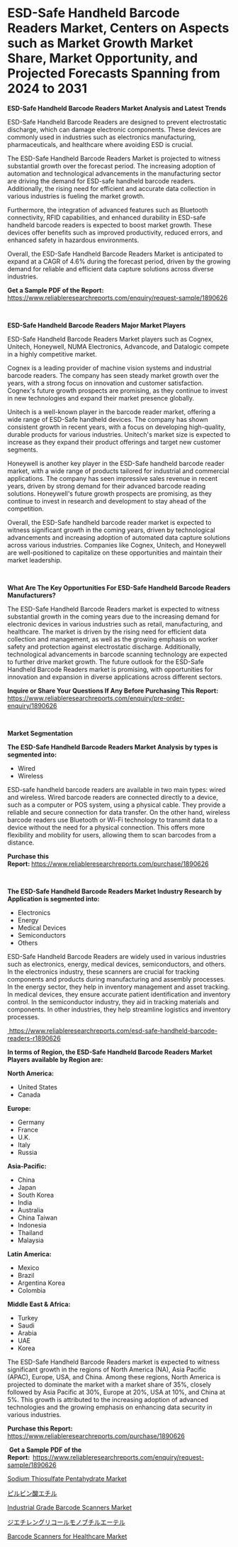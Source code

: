 <p><h1>ESD-Safe Handheld Barcode Readers Market, Centers on Aspects such as Market Growth Market Share, Market Opportunity, and Projected Forecasts Spanning from 2024 to 2031</h1></p><p><strong>ESD-Safe Handheld Barcode Readers Market Analysis and Latest Trends</strong></p>
<p><p>ESD-Safe Handheld Barcode Readers are designed to prevent electrostatic discharge, which can damage electronic components. These devices are commonly used in industries such as electronics manufacturing, pharmaceuticals, and healthcare where avoiding ESD is crucial.</p><p>The ESD-Safe Handheld Barcode Readers Market is projected to witness substantial growth over the forecast period. The increasing adoption of automation and technological advancements in the manufacturing sector are driving the demand for ESD-safe handheld barcode readers. Additionally, the rising need for efficient and accurate data collection in various industries is fueling the market growth.</p><p>Furthermore, the integration of advanced features such as Bluetooth connectivity, RFID capabilities, and enhanced durability in ESD-safe handheld barcode readers is expected to boost market growth. These devices offer benefits such as improved productivity, reduced errors, and enhanced safety in hazardous environments.</p><p>Overall, the ESD-Safe Handheld Barcode Readers Market is anticipated to expand at a CAGR of 4.6% during the forecast period, driven by the growing demand for reliable and efficient data capture solutions across diverse industries.</p></p>
<p><strong>Get a Sample PDF of the Report:&nbsp;</strong> <a href="https://www.reliableresearchreports.com/enquiry/request-sample/1890626">https://www.reliableresearchreports.com/enquiry/request-sample/1890626</a></p>
<p>&nbsp;</p>
<p><strong>ESD-Safe Handheld Barcode Readers Major Market Players</strong></p>
<p><p>ESD-Safe Handheld Barcode Readers Market players such as Cognex, Unitech, Honeywell, NUMA Electronics, Advancode, and Datalogic compete in a highly competitive market. </p><p>Cognex is a leading provider of machine vision systems and industrial barcode readers. The company has seen steady market growth over the years, with a strong focus on innovation and customer satisfaction. Cognex's future growth prospects are promising, as they continue to invest in new technologies and expand their market presence globally.</p><p>Unitech is a well-known player in the barcode reader market, offering a wide range of ESD-Safe handheld devices. The company has shown consistent growth in recent years, with a focus on developing high-quality, durable products for various industries. Unitech's market size is expected to increase as they expand their product offerings and target new customer segments.</p><p>Honeywell is another key player in the ESD-Safe handheld barcode reader market, with a wide range of products tailored for industrial and commercial applications. The company has seen impressive sales revenue in recent years, driven by strong demand for their advanced barcode reading solutions. Honeywell's future growth prospects are promising, as they continue to invest in research and development to stay ahead of the competition.</p><p>Overall, the ESD-Safe handheld barcode reader market is expected to witness significant growth in the coming years, driven by technological advancements and increasing adoption of automated data capture solutions across various industries. Companies like Cognex, Unitech, and Honeywell are well-positioned to capitalize on these opportunities and maintain their market leadership.</p></p>
<p>&nbsp;</p>
<p><strong>What Are The Key Opportunities For ESD-Safe Handheld Barcode Readers Manufacturers?</strong></p>
<p><p>The ESD-Safe Handheld Barcode Readers market is expected to witness substantial growth in the coming years due to the increasing demand for electronic devices in various industries such as retail, manufacturing, and healthcare. The market is driven by the rising need for efficient data collection and management, as well as the growing emphasis on worker safety and protection against electrostatic discharge. Additionally, technological advancements in barcode scanning technology are expected to further drive market growth. The future outlook for the ESD-Safe Handheld Barcode Readers market is promising, with opportunities for innovation and expansion in diverse applications across different sectors.</p></p>
<p><strong>Inquire or Share Your Questions If Any Before Purchasing This Report:</strong> <a href="https://www.reliableresearchreports.com/enquiry/pre-order-enquiry/1890626">https://www.reliableresearchreports.com/enquiry/pre-order-enquiry/1890626</a></p>
<p>&nbsp;</p>
<p><strong>Market Segmentation</strong></p>
<p><strong>The ESD-Safe Handheld Barcode Readers Market Analysis by types is segmented into:</strong></p>
<p><ul><li>Wired</li><li>Wireless</li></ul></p>
<p><p>ESD-safe handheld barcode readers are available in two main types: wired and wireless. Wired barcode readers are connected directly to a device, such as a computer or POS system, using a physical cable. They provide a reliable and secure connection for data transfer. On the other hand, wireless barcode readers use Bluetooth or Wi-Fi technology to transmit data to a device without the need for a physical connection. This offers more flexibility and mobility for users, allowing them to scan barcodes from a distance.</p></p>
<p><strong>Purchase this Report:&nbsp;</strong><a href="https://www.reliableresearchreports.com/purchase/1890626">https://www.reliableresearchreports.com/purchase/1890626</a></p>
<p>&nbsp;</p>
<p><strong>The ESD-Safe Handheld Barcode Readers Market Industry Research by Application is segmented into:</strong></p>
<p><ul><li>Electronics</li><li>Energy</li><li>Medical Devices</li><li>Semiconductors</li><li>Others</li></ul></p>
<p><p>ESD-Safe Handheld Barcode Readers are widely used in various industries such as electronics, energy, medical devices, semiconductors, and others. In the electronics industry, these scanners are crucial for tracking components and products during manufacturing and assembly processes. In the energy sector, they help in inventory management and asset tracking. In medical devices, they ensure accurate patient identification and inventory control. In the semiconductor industry, they aid in tracking materials and components. In other industries, they help streamline logistics and inventory processes.</p></p>
<p><a href="https://www.reliableresearchreports.com/esd-safe-handheld-barcode-readers-r1890626">&nbsp;https://www.reliableresearchreports.com/esd-safe-handheld-barcode-readers-r1890626</a></p>
<p><strong>In terms of Region, the ESD-Safe Handheld Barcode Readers Market Players available by Region are:</strong></p>
<p>
    <p> <strong> North America: </strong>
        <ul>
            <li>United States</li>
            <li>Canada</li>
        </ul>
        </p> 
    <p> <strong> Europe: </strong>
        <ul>
            <li>Germany</li>
            <li>France</li>
            <li>U.K.</li>
            <li>Italy</li>
            <li>Russia</li>
        </ul>
        </p> 
    <p> <strong> Asia-Pacific: </strong>
        <ul>
            <li>China</li>
            <li>Japan</li>
            <li>South Korea</li>
            <li>India</li>
            <li>Australia</li>
            <li>China Taiwan</li>
            <li>Indonesia</li>
            <li>Thailand</li>
            <li>Malaysia</li>
        </ul>
        </p> 
    <p> <strong> Latin America: </strong>
        <ul>
            <li>Mexico</li>
            <li>Brazil</li>
            <li>Argentina Korea</li>
            <li>Colombia</li>
        </ul>
        </p> 
    <p> <strong> Middle East & Africa: </strong>
        <ul>
            <li>Turkey</li>
            <li>Saudi</li>
            <li>Arabia</li>
            <li>UAE</li>
            <li>Korea</li>
        </ul>
    </p>
    </p>
<p><p>The ESD-Safe Handheld Barcode Readers market is expected to witness significant growth in the regions of North America (NA), Asia Pacific (APAC), Europe, USA, and China. Among these regions, North America is projected to dominate the market with a market share of 35%, closely followed by Asia Pacific at 30%, Europe at 20%, USA at 10%, and China at 5%. This growth is attributed to the increasing adoption of advanced technologies and the growing emphasis on enhancing data security in various industries.</p></p>
<p><strong>Purchase this Report: </strong><a href="https://www.reliableresearchreports.com/purchase/1890626">https://www.reliableresearchreports.com/purchase/1890626</a></p>
<p>&nbsp;<strong>Get a Sample PDF of the Report:&nbsp;&nbsp;</strong><a href="https://www.reliableresearchreports.com/enquiry/request-sample/1890626">https://www.reliableresearchreports.com/enquiry/request-sample/1890626</a></p>
<p><strong></strong></p>
<p><p><a href="https://issuu.com/reportprime-2/docs/sodium-thiosulfate-pentahydrate-market-size-2030.p">Sodium Thiosulfate Pentahydrate Market</a></p><p><a href="https://github.com/moulafa/Market-Research-Report-List-1/blob/main/931494044719.md">ピルビン酸エチル</a></p><p><a href="https://github.com/jaidynmorantestelletmjzya/Market-Research-Report-List-2/blob/main/industrial-grade-barcode-scanners-market.md">Industrial Grade Barcode Scanners Market</a></p><p><a href="https://github.com/SantosDicki04/Market-Research-Report-List-1/blob/main/289805344720.md">ジエチレングリコールモノブチルエーテル</a></p><p><a href="https://github.com/ruddyyedelwadw/Market-Research-Report-List-2/blob/main/barcode-scanners-for-healthcare-market.md">Barcode Scanners for Healthcare Market</a></p></p>